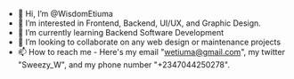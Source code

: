 - 👋 Hi, I’m @WisdomEtiuma
- 👀 I’m interested in Frontend, Backend, UI/UX, and Graphic Design.
- 🌱 I’m currently learning Backend Software Development
- 💞️ I’m looking to collaborate on any web design or maintenance projects
- 📫 How to reach me - Here's my email "wetiuma@gmail.com", my twitter "Sweezy_W", and my phone number "+2347044250278".

<!---
WisdomEtiuma/WisdomEtiuma is a ✨ special ✨ repository because its `README.md` (this file) appears on your GitHub profile.
You can click the Preview link to take a look at your changes.
--->
